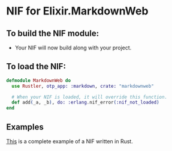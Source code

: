 # NIF for Elixir.MarkdownWeb

## To build the NIF module:

- Your NIF will now build along with your project.

## To load the NIF:

```elixir
defmodule MarkdownWeb do
  use Rustler, otp_app: :markdown, crate: "markdownweb"

  # When your NIF is loaded, it will override this function.
  def add(_a, _b), do: :erlang.nif_error(:nif_not_loaded)
end
```

## Examples

[This](https://github.com/rusterlium/NifIo) is a complete example of a NIF written in Rust.
